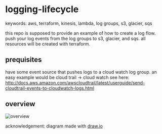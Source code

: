 # logging-lifecycle

keywords: aws, terraform, kinesis, lambda, log groups, s3, glacier, sqs

this repo is supposed to provide an example of how to create a log flow. push your log events from the log groups to s3, glacier, and sqs.
all resources will be created with terraform. 

## prequisites

have some event source that pushes logs to a cloud watch log group. an easy example would be cloud trail -> cloud watch see here: http://docs.aws.amazon.com/awscloudtrail/latest/userguide/send-cloudtrail-events-to-cloudwatch-logs.html

## overview

![overview](logging-lifecyle.png)

acknowledgement: diagram made with [draw.io](https://www.draw.io)

